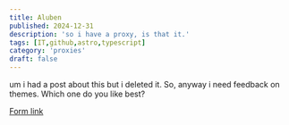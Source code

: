 ```yaml
---
title: Aluben
published: 2024-12-31
description: 'so i have a proxy, is that it.'
tags: [IT,github,astro,typescript]
category: 'proxies'
draft: false 
---
```


um i had a post about this but i deleted it. So, anyway i need feedback on themes. Which one do you like best?

[Form link](https://docs.google.com/forms/d/e/1FAIpQLSdYxJNYywcfYEI3Fa844MChVbZB4-Ab-x1dbf-rL3XxJkjSZQ/viewform?usp=header)
